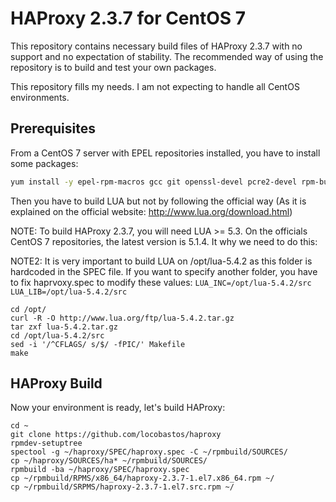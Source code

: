 # HAProxy 2.3.7 for CentOS 7

This repository contains necessary build files of HAProxy 2.3.7 with no support and no expectation of stability. The recommended way of using the repository is to build and test your own packages.

This repository fills my needs. I am not expecting to handle all CentOS environments.

## Prerequisites

From a CentOS 7 server with EPEL repositories installed, you have to install some packages:

```bash
yum install -y epel-rpm-macros gcc git openssl-devel pcre2-devel rpm-build spectool systemd-devel zlib-devel
```

Then you have to build LUA but not by following the official way (As it is explained on the official website: http://www.lua.org/download.html)

NOTE: To build HAProxy 2.3.7, you will need LUA >= 5.3. On the officials CentOS 7 repositories, the latest version is 5.1.4. It why we need to do this:

NOTE2: It is very important to build LUA on /opt/lua-5.4.2 as this folder is hardcoded in the SPEC file. If you want to specify another folder, you have to fix haprvoxy.spec to modify these values: `LUA_INC=/opt/lua-5.4.2/src LUA_LIB=/opt/lua-5.4.2/src`

```
cd /opt/
curl -R -O http://www.lua.org/ftp/lua-5.4.2.tar.gz
tar zxf lua-5.4.2.tar.gz
cd /opt/lua-5.4.2/src
sed -i '/^CFLAGS/ s/$/ -fPIC/' Makefile
make
```

## HAProxy Build

Now your environment is ready, let's build HAProxy:

```
cd ~
git clone https://github.com/locobastos/haproxy
rpmdev-setuptree
spectool -g ~/haproxy/SPEC/haproxy.spec -C ~/rpmbuild/SOURCES/
cp ~/haproxy/SOURCES/ha* ~/rpmbuild/SOURCES/
rpmbuild -ba ~/haproxy/SPEC/haproxy.spec
cp ~/rpmbuild/RPMS/x86_64/haproxy-2.3.7-1.el7.x86_64.rpm ~/
cp ~/rpmbuild/SRPMS/haproxy-2.3.7-1.el7.src.rpm ~/
```

